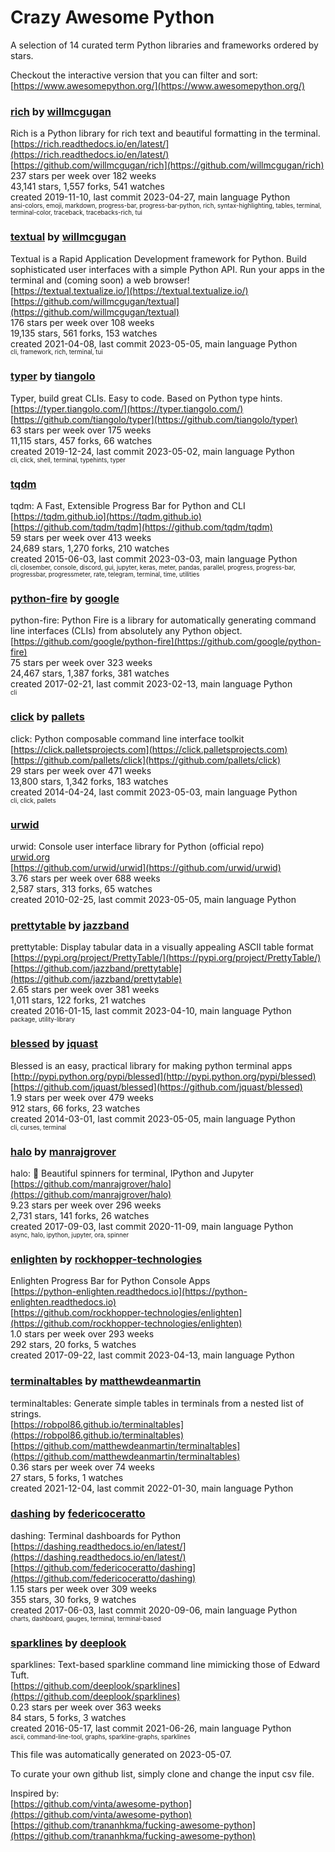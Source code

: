 # Crazy Awesome Python
A selection of 14 curated term Python libraries and frameworks ordered by stars.  

Checkout the interactive version that you can filter and sort: 
[https://www.awesomepython.org/](https://www.awesomepython.org/)  


### [rich](https://github.com/willmcgugan/rich) by [willmcgugan](https://github.com/willmcgugan)  
Rich is a Python library for rich text and beautiful formatting in the terminal.  
[https://rich.readthedocs.io/en/latest/](https://rich.readthedocs.io/en/latest/)  
[https://github.com/willmcgugan/rich](https://github.com/willmcgugan/rich)  
237 stars per week over 182 weeks  
43,141 stars, 1,557 forks, 541 watches  
created 2019-11-10, last commit 2023-04-27, main language Python  
<sub><sup>ansi-colors, emoji, markdown, progress-bar, progress-bar-python, rich, syntax-highlighting, tables, terminal, terminal-color, traceback, tracebacks-rich, tui</sup></sub>


### [textual](https://github.com/willmcgugan/textual) by [willmcgugan](https://github.com/willmcgugan)  
Textual is a Rapid Application Development framework for Python.  Build sophisticated user interfaces with a simple Python API. Run your apps in the terminal and (coming soon) a web browser!  
[https://textual.textualize.io/](https://textual.textualize.io/)  
[https://github.com/willmcgugan/textual](https://github.com/willmcgugan/textual)  
176 stars per week over 108 weeks  
19,135 stars, 561 forks, 153 watches  
created 2021-04-08, last commit 2023-05-05, main language Python  
<sub><sup>cli, framework, rich, terminal, tui</sup></sub>


### [typer](https://github.com/tiangolo/typer) by [tiangolo](https://github.com/tiangolo)  
Typer, build great CLIs. Easy to code. Based on Python type hints.  
[https://typer.tiangolo.com/](https://typer.tiangolo.com/)  
[https://github.com/tiangolo/typer](https://github.com/tiangolo/typer)  
63 stars per week over 175 weeks  
11,115 stars, 457 forks, 66 watches  
created 2019-12-24, last commit 2023-05-02, main language Python  
<sub><sup>cli, click, shell, terminal, typehints, typer</sup></sub>


### [tqdm](https://github.com/tqdm/tqdm)  
tqdm: A Fast, Extensible Progress Bar for Python and CLI  
[https://tqdm.github.io](https://tqdm.github.io)  
[https://github.com/tqdm/tqdm](https://github.com/tqdm/tqdm)  
59 stars per week over 413 weeks  
24,689 stars, 1,270 forks, 210 watches  
created 2015-06-03, last commit 2023-03-03, main language Python  
<sub><sup>cli, closember, console, discord, gui, jupyter, keras, meter, pandas, parallel, progress, progress-bar, progressbar, progressmeter, rate, telegram, terminal, time, utilities</sup></sub>


### [python-fire](https://github.com/google/python-fire) by [google](https://github.com/google)  
python-fire: Python Fire is a library for automatically generating command line interfaces (CLIs) from absolutely any Python object.  
[https://github.com/google/python-fire](https://github.com/google/python-fire)  
75 stars per week over 323 weeks  
24,467 stars, 1,387 forks, 381 watches  
created 2017-02-21, last commit 2023-02-13, main language Python  
<sub><sup>cli</sup></sub>


### [click](https://github.com/pallets/click) by [pallets](https://github.com/pallets)  
click: Python composable command line interface toolkit  
[https://click.palletsprojects.com](https://click.palletsprojects.com)  
[https://github.com/pallets/click](https://github.com/pallets/click)  
29 stars per week over 471 weeks  
13,800 stars, 1,342 forks, 183 watches  
created 2014-04-24, last commit 2023-05-03, main language Python  
<sub><sup>cli, click, pallets</sup></sub>


### [urwid](https://github.com/urwid/urwid)  
urwid: Console user interface library for Python (official repo)  
[urwid.org](urwid.org)  
[https://github.com/urwid/urwid](https://github.com/urwid/urwid)  
3.76 stars per week over 688 weeks  
2,587 stars, 313 forks, 65 watches  
created 2010-02-25, last commit 2023-05-05, main language Python  


### [prettytable](https://github.com/jazzband/prettytable) by [jazzband](https://github.com/jazzband)  
prettytable: Display tabular data in a visually appealing ASCII table format  
[https://pypi.org/project/PrettyTable/](https://pypi.org/project/PrettyTable/)  
[https://github.com/jazzband/prettytable](https://github.com/jazzband/prettytable)  
2.65 stars per week over 381 weeks  
1,011 stars, 122 forks, 21 watches  
created 2016-01-15, last commit 2023-04-10, main language Python  
<sub><sup>package, utility-library</sup></sub>


### [blessed](https://github.com/jquast/blessed) by [jquast](https://github.com/jquast)  
Blessed is an easy, practical library for making python terminal apps  
[http://pypi.python.org/pypi/blessed](http://pypi.python.org/pypi/blessed)  
[https://github.com/jquast/blessed](https://github.com/jquast/blessed)  
1.9 stars per week over 479 weeks  
912 stars, 66 forks, 23 watches  
created 2014-03-01, last commit 2023-05-05, main language Python  
<sub><sup>cli, curses, terminal</sup></sub>


### [halo](https://github.com/manrajgrover/halo) by [manrajgrover](https://github.com/manrajgrover)  
halo: 💫 Beautiful spinners for terminal, IPython and Jupyter  
[https://github.com/manrajgrover/halo](https://github.com/manrajgrover/halo)  
9.23 stars per week over 296 weeks  
2,731 stars, 141 forks, 26 watches  
created 2017-09-03, last commit 2020-11-09, main language Python  
<sub><sup>async, halo, ipython, jupyter, ora, spinner</sup></sub>


### [enlighten](https://github.com/rockhopper-technologies/enlighten) by [rockhopper-technologies](https://github.com/rockhopper-technologies)  
Enlighten Progress Bar for Python Console Apps  
[https://python-enlighten.readthedocs.io](https://python-enlighten.readthedocs.io)  
[https://github.com/rockhopper-technologies/enlighten](https://github.com/rockhopper-technologies/enlighten)  
1.0 stars per week over 293 weeks  
292 stars, 20 forks, 5 watches  
created 2017-09-22, last commit 2023-04-13, main language Python  


### [terminaltables](https://github.com/matthewdeanmartin/terminaltables) by [matthewdeanmartin](https://github.com/matthewdeanmartin)  
terminaltables: Generate simple tables in terminals from a nested list of strings.  
[https://robpol86.github.io/terminaltables](https://robpol86.github.io/terminaltables)  
[https://github.com/matthewdeanmartin/terminaltables](https://github.com/matthewdeanmartin/terminaltables)  
0.36 stars per week over 74 weeks  
27 stars, 5 forks, 1 watches  
created 2021-12-04, last commit 2022-01-30, main language Python  


### [dashing](https://github.com/federicoceratto/dashing) by [federicoceratto](https://github.com/federicoceratto)  
dashing: Terminal dashboards for Python  
[https://dashing.readthedocs.io/en/latest/](https://dashing.readthedocs.io/en/latest/)  
[https://github.com/federicoceratto/dashing](https://github.com/federicoceratto/dashing)  
1.15 stars per week over 309 weeks  
355 stars, 30 forks, 9 watches  
created 2017-06-03, last commit 2020-09-06, main language Python  
<sub><sup>charts, dashboard, gauges, terminal, terminal-based</sup></sub>


### [sparklines](https://github.com/deeplook/sparklines) by [deeplook](https://github.com/deeplook)  
sparklines: Text-based sparkline command line mimicking those of Edward Tuft.  
[https://github.com/deeplook/sparklines](https://github.com/deeplook/sparklines)  
0.23 stars per week over 363 weeks  
84 stars, 5 forks, 3 watches  
created 2016-05-17, last commit 2021-06-26, main language Python  
<sub><sup>ascii, command-line-tool, graphs, sparkline-graphs, sparklines</sup></sub>


This file was automatically generated on 2023-05-07.  

To curate your own github list, simply clone and change the input csv file.  

Inspired by:  
[https://github.com/vinta/awesome-python](https://github.com/vinta/awesome-python)  
[https://github.com/trananhkma/fucking-awesome-python](https://github.com/trananhkma/fucking-awesome-python)  
